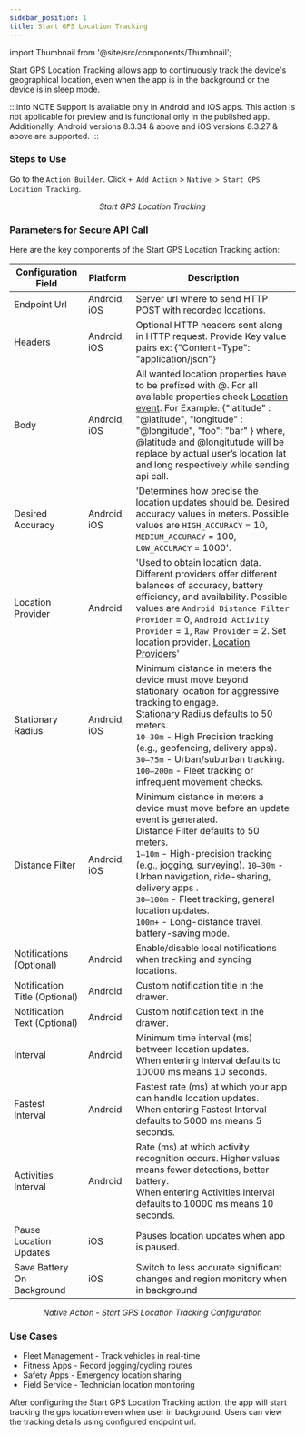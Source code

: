 ```yaml
---
sidebar_position: 1
title: Start GPS Location Tracking
---
```


import Thumbnail from '@site/src/components/Thumbnail';

Start GPS Location Tracking allows app to continuously track the device's geographical location, even when the app is in the background or the device is in sleep mode.

:::info NOTE
Support is available only in Android and iOS apps. This action is not applicable for preview and is functional only in the published app. Additionally, Android versions 8.3.34 & above and iOS versions 8.3.27 & above are supported.
:::

### Steps to Use 

 Go to the `Action Builder`. Click `+ Add Action` > `Native > Start GPS Location Tracking`.

<figure>
<Thumbnail src="/img/reference/actionflow-blocks/start-gps-location-tracking/start-gps-location-tracking.png" alt="Start GPS Location Tracking" />
<figcaption align='center'><i>Start GPS Location Tracking</i></figcaption>
</figure>



### Parameters for Secure API Call

Here are the key components of the Start GPS Location Tracking action:

| Configuration Field         | Platform | Description                                                                                                                                       |
|----------------------------|----------|---------------------------------------------------------------------------------------------------------------------------------------------------|
| Endpoint Url               | Android, iOS     | Server url where to send HTTP POST with recorded locations. |
| Headers                    | Android, iOS     | Optional HTTP headers sent along in HTTP request. Provide Key value pairs ex: {"Content-Type": "application/json"} |
| Body                       | Android, iOS     | All wanted location properties have to be prefixed with @. For all available properties check [Location event](https://haylltd.github.io/cordova-background-geolocation-plugin/events#location-event). For Example: {"latitude" : "@latitude", "longitude" : "@longitude", "foo": "bar" } where, @latitude and @longitutude will be replace by actual user’s location lat and long respectively while sending api call. |
| Desired Accuracy           | Android, iOS     | 'Determines how precise the location updates should be. Desired accuracy values in meters. Possible values are `HIGH_ACCURACY` = 10, `MEDIUM_ACCURACY` = 100, `LOW_ACCURACY` = 1000'.|
| Location Provider          | Android          | 'Used to obtain location data. Different providers offer different balances of accuracy, battery efficiency, and availability. Possible values are `Android Distance Filter Provider` = 0, `Android Activity Provider` = 1, `Raw Provider` = 2. Set location provider. [Location Providers](https://github.com/mauron85/cordova-plugin-background-geolocation/blob/master/PROVIDERS.md)' |
| Stationary Radius          | Android, iOS     | Minimum distance in meters the device must move beyond stationary location for aggressive tracking to engage.<br /> Stationary Radius defaults to 50 meters.<br /> `10–30m` - High Precision tracking (e.g., geofencing, delivery apps).<br />`30–75m` - Urban/suburban tracking.<br />`100–200m` - Fleet tracking or infrequent movement checks.                                  |
| Distance Filter            | Android, iOS     | Minimum distance in meters a device must move before an update event is generated.<br /> Distance Filter defaults to 50 meters. <br />`1–10m` - High-precision tracking (e.g., jogging, surveying). `10–30m` - Urban navigation, ride-sharing, delivery apps .<br />`30–100m` - Fleet tracking, general location updates.<br /> `100m+` - Long-distance travel, battery-saving mode. |
| Notifications (Optional)             | Android  | Enable/disable local notifications when tracking and syncing locations. |
| Notification Title (Optional)        | Android  | Custom notification title in the drawer. |
| Notification Text (Optional)         | Android  | Custom notification text in the drawer. |
| Interval                             | Android  | Minimum time interval (ms) between location updates. <br /> When entering Interval defaults to 10000 ms means 10 seconds. |
| Fastest Interval                     | Android  | Fastest rate (ms) at which your app can handle location updates. <br />When entering Fastest Interval defaults to 5000 ms means 5 seconds. |
| Activities Interval                  | Android  | Rate (ms) at which activity recognition occurs. Higher values means fewer detections, better battery. <br />When entering Activities Interval defaults to 10000 ms means 10 seconds. |
| Pause Location Updates               | iOS      | Pauses location updates when app is paused. |
| Save Battery On Background           | iOS      | Switch to less accurate significant changes and region monitory when in background |


<figure>
<Thumbnail src="/img/reference/actionflow-blocks/start-gps-location-tracking/start-gps-config.png" alt="Start GPS Location Tracking Configuration" />
<figcaption align='center'><i>Native Action - Start GPS Location Tracking Configuration</i></figcaption>
</figure>


### Use Cases
 * Fleet Management - Track vehicles in real-time
 * Fitness Apps - Record jogging/cycling routes
 * Safety Apps - Emergency location sharing
 * Field Service - Technician location monitoring

After configuring the Start GPS Location Tracking action, the app will start tracking the gps location even when user in background. Users can
view the tracking details using configured endpoint url.
